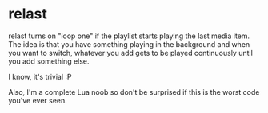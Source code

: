 # relast

relast turns on "loop one" if the playlist starts playing
the last media item. The idea is that you have something playing
in the background and when you want to switch, whatever you add
gets to be played continuously until you add something else.

I know, it's trivial :P

Also, I'm a complete Lua noob so don't be surprised if this
is the worst code you've ever seen.
